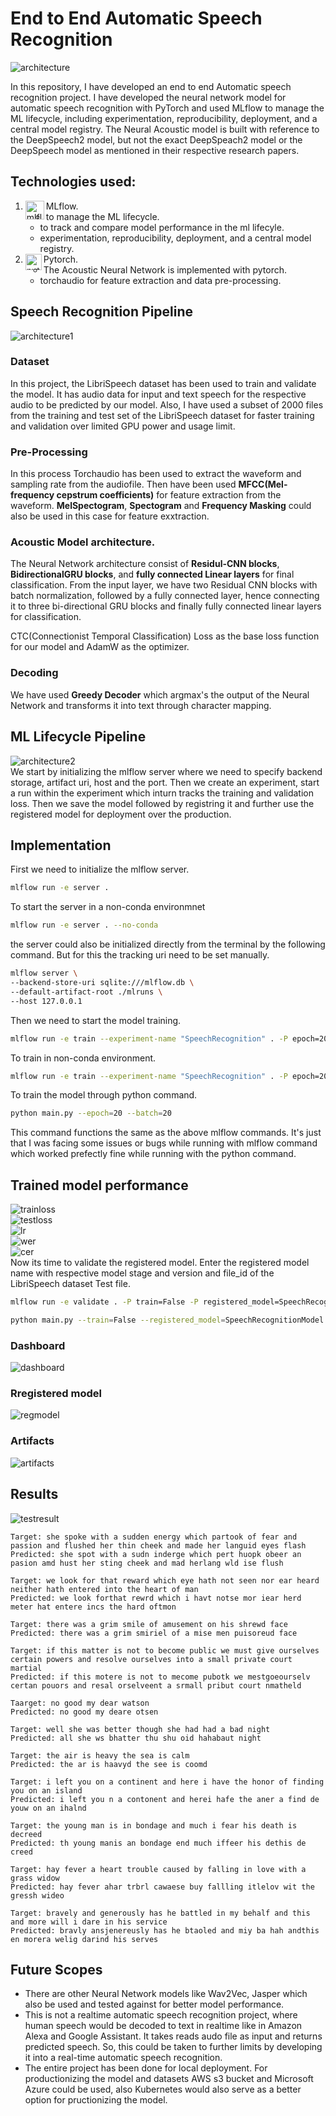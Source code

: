 # End to End Automatic Speech Recognition
<img align="center" alt="architecture" src="./images/speechRecognition.png" /><br>

In this repository, I have developed an end to end Automatic speech recognition project. I have developed the neural network model for automatic speech recognition with PyTorch and used MLflow to manage the ML lifecycle, including experimentation, reproducibility, deployment, and a central model registry. The Neural Acoustic model is built with reference to the DeepSpeech2 model, but not the exact DeepSpeach2 model or the DeepSpeech model as mentioned in their respective research papers.

## Technologies used:
1. MLflow.<img align="left" alt="mlflow" width="30px" src="./images/mlflow.png" /><br>
    - to manage the ML lifecycle.
    - to track and compare model performance in the ml lifecyle.
    - experimentation, reproducibility, deployment, and a central model registry.
2. Pytorch.<img align="left" alt="pytorch" width="26px" src="./images/pytorch.png" /><br>
    - The Acoustic Neural Network is implemented with pytorch.
    - torchaudio for feature extraction and data pre-processing.

## Speech Recognition Pipeline

<img align="center" alt="architecture1" src="./images/speechRecognitionNN.png" /><br>

### Dataset
In this project, the LibriSpeech dataset has been used to train and validate the model. It has audio data for input and text speech for the respective audio to be predicted by our model. Also, I have used a subset of 2000 files from the training and test set of the LibriSpeech dataset for faster training and validation over limited GPU power and usage limit.

### Pre-Processing
In this process Torchaudio has been used to extract the waveform and sampling rate from the audiofile. Then have been used <b>MFCC(Mel-frequency cepstrum coefficients)</b> for feature extraction from the waveform. <b>MelSpectogram</b>, <b>Spectogram</b> and <b>Frequency Masking</b> could also be used in this case for feature exxtraction.

### Acoustic Model architecture.
The Neural Network architecture consist of <b>Residul-CNN blocks</b>, <b>BidirectionalGRU blocks</b>, and <b>fully connected Linear layers</b> for final classification. From the input layer, we have two Residual CNN blocks with batch normalization, followed by a fully connected layer, hence connecting it to three bi-directional GRU blocks and finally fully connected linear layers for classification.<br>

CTC(Connectionist Temporal Classification) Loss as the base loss function for our model and AdamW as the optimizer.

### Decoding
We have used <b>Greedy Decoder</b> which argmax's the output of the Neural Network and transforms it into text through character mapping.

## ML Lifecycle Pipeline

<img align="center" alt="architecture2" src="./images/speechRecognitionMLflow.png" /><br>
We start by initializing the mlflow server where we need to specify backend storage, artifact uri, host and the port. Then we create an experiment, start a run within the experiment which inturn tracks the training and validation loss. Then we save the model followed by registring it and further use the registered model for deployment over the production.

## Implementation

First we need to initialize the mlflow server.
```sh
mlflow run -e server . 
```
To start the server in a non-conda environmnet
```sh
mlflow run -e server . --no-conda
```
the server could also be initialized directly from the terminal by the following command. But for this the tracking uri need to be set manually.
```sh
mlflow server \
--backend-store-uri sqlite:///mlflow.db \
--default-artifact-root ./mlruns \
--host 127.0.0.1
```
Then we need to start the model training. 
```sh
mlflow run -e train --experiment-name "SpeechRecognition" . -P epoch=20 -P batch=32
```
To train in non-conda environment.
```sh
mlflow run -e train --experiment-name "SpeechRecognition" . -P epoch=20 -P batch=32 --no-conda
```
To train the model through python command.
```sh
python main.py --epoch=20 --batch=20
```
This command functions the same as the above mlflow commands. It's just that I was facing some issues or bugs while running with mlflow command which worked prefectly fine while running with the python command.
<br>
## Trained model performance
<img align="center" alt="trainloss" src="./images/trainloss.png" /><br>
<img align="center" alt="testloss" src="./images/testloss.png" /><br>
<img align="center" alt="lr" src="./images/lr.png" /><br>
<img align="center" alt="wer" src="./images/wer.png" /><br>
<img align="center" alt="cer" src="./images/cer.png" /><br>
Now its time to validate the registered model. Enter the registered model name with respective model stage and version and file_id of the LibriSpeech dataset Test file.
```sh
mlflow run -e validate . -P train=False -P registered_model=SpeechRecognitionModel -P model_stage=Production file_id=1089-134686-0000
```
```sh
python main.py --train=False --registered_model=SpeechRecognitionModel --model_stage=Production --file_id=1089-134686-0000
```
### Dashboard
<img align="center" alt="dashboard" src="./images/dashboard.png" /><br>
### Rregistered model
<img align="center" alt="regmodel" src="./images/regmodel.png" /><br>
### Artifacts
<img align="center" alt="artifacts" src="./images/artifacts.png" /><br>
## Results

<img align="center" alt="testresult" src="./images/testresult.png" /><br>
```
Target: she spoke with a sudden energy which partook of fear and passion and flushed her thin cheek and made her languid eyes flash
Predicted: she spot with a sudn inderge which pert huopk obeer an pasion amd hust her sting cheek and mad herlang wld ise flush
```
```
Target: we look for that reward which eye hath not seen nor ear heard neither hath entered into the heart of man
Predicted: we look forthat rewrd which i havt notse mor iear herd meter hat entere incs the hard oftmon
```
```
Target: there was a grim smile of amusement on his shrewd face
Predicted: there was a grim smiriel of a mise men puisoreud face
```
```
Target: if this matter is not to become public we must give ourselves certain powers and resolve ourselves into a small private court martial
Predicted: if this motere is not to mecome pubotk we mestgoeourselv certan pouors and resal orselveent a srmall pribut court nmatheld
```
```
Taarget: no good my dear watson
Predicted: no good my deare otsen 
```
```
Target: well she was better though she had had a bad night
Predicted: all she ws bhatter thu shu oid hahabaut night 
```
```
Target: the air is heavy the sea is calm
Predicted: the ar is haavyd the see is coomd 
```
```
Target: i left you on a continent and here i have the honor of finding you on an island
Predicted: i left you n a contonent and herei hafe the aner a find de youw on an ihalnd 
```
```
Target: the young man is in bondage and much i fear his death is decreed
Predicted: th young manis an bondage end much iffeer his dethis de creed 
```
```
Target: hay fever a heart trouble caused by falling in love with a grass widow
Predicted: hay fever ahar trbrl cawaese buy fallling itlelov wit the gressh wideo
```
```
Target: bravely and generously has he battled in my behalf and this and more will i dare in his service
Predicted: bravly ansjenereusly has he btaoled and miy ba hah andthis en morera welig darind his serves 
```
## Future Scopes
- There are other Neural Network models like Wav2Vec, Jasper which also be used and tested against for better model performance.
- This is not a realtime automatic speech recognition project, where human speech would be decoded to text in realtime like in Amazon Alexa and Google Assistant. It takes reads audo file as input and returns predicted speech.
So, this could be taken to further limits by developing it into a real-time automatic speech recognition.
- The entire project has been done for local deployment. For productionizing the model and datasets AWS s3 bucket and Microsoft Azure could be used, also Kubernetes would also serve as a better option for pructionizing the model.
